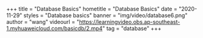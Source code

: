 +++
    title = "Database Basics"
    hometitle = "Database Basics"
    date = "2020-11-29"
    styles = "Database basics"
    banner = "img/video/database6.png"
    author = "wang"
    videourl = "https://learningvideo.obs.ap-southeast-1.myhuaweicloud.com/basicdb/2.mp4" 
    tag = "database"
+++